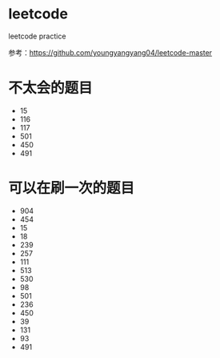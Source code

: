 # leetcode
leetcode practice

参考：https://github.com/youngyangyang04/leetcode-master

# 不太会的题目
- 15
- 116
- 117
- 501
- 450
- 491

# 可以在刷一次的题目
- 904
- 454
- 15
- 18
- 239
- 257
- 111
- 513
- 530
- 98
- 501
- 236
- 450
- 39
- 131
- 93
- 491
